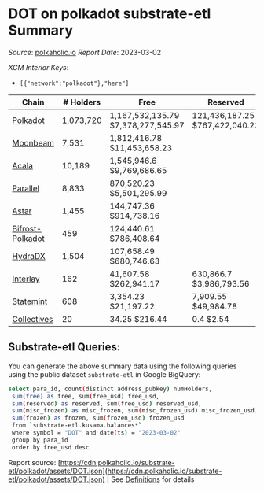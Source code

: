 # DOT on polkadot substrate-etl Summary

_Source_: [polkaholic.io](https://polkaholic.io) *Report Date*: 2023-03-02


*XCM Interior Keys*:
* `[{"network":"polkadot"},"here"]`


| Chain | # Holders | Free | Reserved | Misc Frozen | Frozen | Price | AssetID |
| ----- | --------- | ---- | -------- | ----------- | ------ | ----- | ------- |
| [Polkadot](/polkadot/0-polkadot) | 1,073,720 | 1,167,532,135.79 $7,378,277,545.97 | 121,436,187.25 $767,422,040.23 | 682,734,874.33  $4,314,577,079.88 | 676,520,447.73 $4,275,304,701.17 | $6.32 | `{"Token":"DOT"}` |
| [Moonbeam](/polkadot/2004-moonbeam) | 7,531 | 1,812,416.78 $11,453,658.23 |   |    |   | $6.32 | `{"Token":"42259045809535163221576417993425387648"}` |
| [Acala](/polkadot/2000-acala) | 10,189 | 1,545,946.6 $9,769,686.65 |   |    |   | $6.32 | `{"Token":"DOT"}` |
| [Parallel](/polkadot/2012-parallel) | 8,833 | 870,520.23 $5,501,295.99 |   |    |   | $6.32 | `{"Token":"101"}` |
| [Astar](/polkadot/2006-astar) | 1,455 | 144,747.36 $914,738.16 |   |    |   | $6.32 | `{"Token":"340282366920938463463374607431768211455"}` |
| [Bifrost-Polkadot](/polkadot/2030-bifrost-dot) | 459 | 124,440.61 $786,408.64 |   |    |   | $6.32 | `{"Token2":"0"}` |
| [HydraDX](/polkadot/2034-hydradx) | 1,504 | 107,658.49 $680,746.63 |   |    |   | $6.32 | `{"Token":"5"}` |
| [Interlay](/polkadot/2032-interlay) | 162 | 41,607.58 $262,941.17 | 630,866.7 $3,986,793.56 |    |   | $6.32 | `{"Token":"DOT"}` |
| [Statemint](/polkadot/1000-statemint) | 608 | 3,354.23 $21,197.22 | 7,909.55 $49,984.78 |    |   | $6.32 | `{"Token":"DOT"}` |
| [Collectives](/polkadot/1001-collectives) | 20 | 34.25 $216.44 | 0.4 $2.54 |    |   | $6.32 | `{"Token":"DOT"}` |

## Substrate-etl Queries:
You can generate the above summary data using the following queries using the public dataset `substrate-etl` in Google BigQuery:
```bash
select para_id, count(distinct address_pubkey) numHolders, 
 sum(free) as free, sum(free_usd) free_usd,
 sum(reserved) as reserved, sum(free_usd) reserved_usd,
 sum(misc_frozen) as misc_frozen, sum(misc_frozen_usd) misc_frozen_usd,
 sum(frozen) as frozen, sum(frozen_usd) frozen_usd
 from `substrate-etl.kusama.balances*` 
 where symbol = "DOT" and date(ts) = "2023-03-02"
 group by para_id
 order by free_usd desc
```


Report source: [https://cdn.polkaholic.io/substrate-etl/polkadot/assets/DOT.json](https://cdn.polkaholic.io/substrate-etl/polkadot/assets/DOT.json) | See [Definitions](/DEFINITIONS.md) for details
